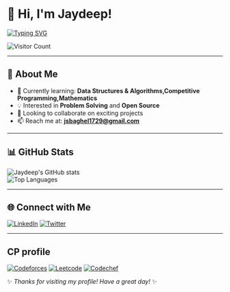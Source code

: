 # 👋 Hi, I'm Jaydeep!
[![Typing SVG](https://readme-typing-svg.demolab.com?font=Fira+Code&pause=1000&color=00F700&width=435&lines=Competitive+Programmer⚡;Math+Geek🧩;Just+Obsessed!!😎)](https://git.io/typing-svg)


![Visitor Count](https://komarev.com/ghpvc/?username=Jaydeepmits&color=blue)

---

## 🚀 About Me
- 🌱 Currently learning: **Data Structures & Algorithms,Competitive Programming,Mathematics**  
- 💡 Interested in **Problem Solving** and **Open Source**  
- 🤝 Looking to collaborate on exciting projects  
- 📫 Reach me at: **jsbaghel1729@gmail.com**  

---

## 📊 GitHub Stats
![Jaydeep's GitHub stats](https://github-readme-stats.vercel.app/api?username=Jaydeepmits&show_icons=true&theme=radical)  
![Top Languages](https://github-readme-stats.vercel.app/api/top-langs/?username=Jaydeepmits&layout=compact&theme=tokyonight)  

---

## 🌐 Connect with Me
[![LinkedIn](https://img.shields.io/badge/LinkedIn-blue?style=for-the-badge&logo=linkedin)](https://www.linkedin.com/in/jaydeep-singh-285779297/)
[![Twitter](https://img.shields.io/badge/Twitter-black?style=for-the-badge&logo=twitter)](https://x.com/JaydeepS53660) 

---
## CP profile
[![Codeforces](https://img.shields.io/badge/Codeforces-white?style=for-the-badge&logo=Codeforces)](https://codeforces.com/profile/Jaydeep_Singh)
[![Leetcode](https://img.shields.io/badge/Leetcode-light?style=for-the-badge&logo=Leetcode)](https://leetcode.com/u/DabJ8K855K/)
[![Codechef](https://img.shields.io/badge/Codechef-orange?style=for-the-badge&logo=Codechef)](https://www.codechef.com/users/jaydeep_1729)

✨ *Thanks for visiting my profile! Have a great day!* ✨
